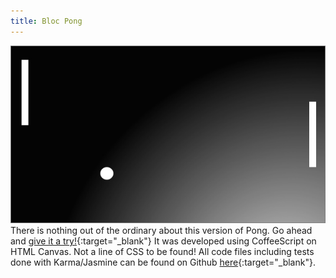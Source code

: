 ```yaml
---
title: Bloc Pong
---
```


![Bloc Pong](assets/img/work/proj-3/thumb.jpg)
There is nothing out of the ordinary about this version of Pong. Go ahead and [give it a try!](http://run.plnkr.co/plunks/9ac8j7BUMfwGnYTOS3In/){:target="_blank"} It was developed using CoffeeScript on HTML Canvas. Not a line of CSS to be found! All code files including tests done with Karma/Jasmine can be found on Github [here](https://github.com/EricSSartorius/bloc-pong){:target="_blank"}.

